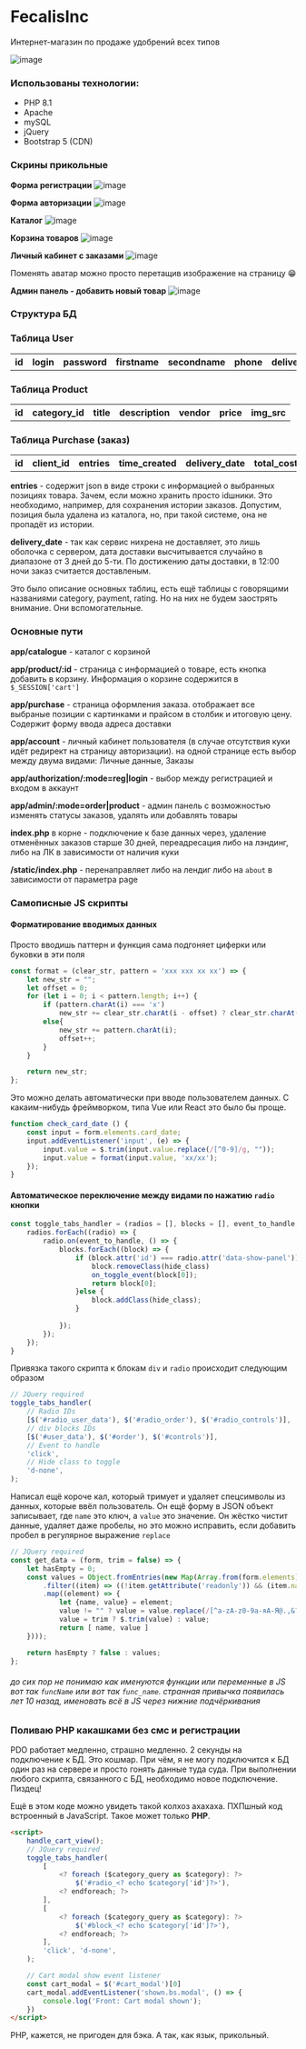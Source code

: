 # FecalisInc
Интернет-магазин по продаже удобрений всех типов

![image](https://github.com/user-attachments/assets/70fb0d70-764e-4e88-ba6f-b1da302566ae)


### Использованы технологии:
- PHP 8.1
- Apache
- mySQL
- jQuery
- Bootstrap 5 (CDN)

### Cкрины прикольные
**Форма регистрации**
![image](https://github.com/user-attachments/assets/594c3d9e-53c0-40ab-988c-7b7021ab7a49)

**Форма авторизации**
![image](https://github.com/user-attachments/assets/18292dba-e37a-43ed-99e5-414e81ad813f)

**Каталог**
![image](https://github.com/user-attachments/assets/01a23255-a38b-4490-886f-3f1caaa6baf5)

**Корзина товаров**
![image](https://github.com/user-attachments/assets/6f95b2a3-42b2-4512-b80a-80de65ac99cb)

**Личный кабинет с заказами**
![image](https://github.com/user-attachments/assets/6be3afc4-f229-46c2-85ab-a09e3f9fb2d6)

Поменять аватар можно просто перетащив изображение на страницу 😁

**Админ панель - добавить новый товар**
![image](https://github.com/user-attachments/assets/2087a8f5-1e74-4a7d-be79-0ce1a3aec21b)




### Структура БД


### Таблица User
<table>
	<tr>
		<th>id</th>
		<th>login</th>
		<th>password</th>
		<th>firstname</th>
		<th>secondname</th>
		<th>phone</th>
		<th>delivery_address</th>
		<th>email</th>
		<th>payment_id</th>
		<th>avatar_src</th>
		<th>role</th>
	</tr>
</table>

### Таблица Product
<table>
	<tr>
		<th>id</th>
		<th>category_id</th>
		<th>title</th>
		<th>description</th>
		<th>vendor</th>
		<th>price</th>
		<th>img_src</th>
	</tr>
</table>

### Таблица Purchase (заказ)
<table>
	<tr>
		<th>id</th>
		<th>client_id</th>
		<th>entries</th>
		<th>time_created</th>
		<th>delivery_date</th>
		<th>total_cost</th>
		<th>delivery_status</th>
	</tr>
</table>

**entries** - содержит json в виде строки с информацией о выбранных позициях товара. Зачем, если можно хранить просто idшники. Это необходимо, например, для сохранения истории заказов. Допустим, позиция была удалена из каталога, но, при такой системе, она не пропадёт из истории.

**delivery_date** - так как сервис нихрена не доставляет, это лишь оболочка с сервером, дата доставки высчитывается случайно в диапазоне от 3 дней до 5-ти. По достижению даты доставки, в 12:00 ночи заказ считается доставленым.


Это было описание основных таблиц, есть ещё таблицы с говорящими названиями category, payment, rating. Но на них не будем заострять внимание. Они вспомогательные.


### Основные пути

**app/catalogue** - каталог с корзиной

**app/product/:id** - страница с информацией о товаре, есть кнопка добавить в корзину. Информация о корзине содержится в `$_SESSION['cart']`

**app/purchase** - страница оформления заказа. отображает все выбраные позиции с картинками и прайсом в столбик и итоговую цену. Cодержит форму ввода адреса доставки

**app/account** - личный кабинет пользователя (в случае отсутствия куки идёт редирект на страницу авторизации). на одной странице есть выбор между двума видами: Личные данные, Заказы

**app/authorization/:mode=reg|login** - выбор между регистрацией и входом в аккаунт

**app/admin/:mode=order|product** - админ панель с возможностью изменять статусы заказов, удалять или добавлять товары

**index.php** в корне - подключение к базе данных через, удаление отменённых заказов старше 30 дней, переадресация либо на лэндинг, либо на ЛК в зависимости от наличия куки

**/static/index.php** - перенаправляет либо на лендиг либо на `about` в зависимости от параметра page


### Самописные JS скрипты


#### Форматирование вводимых данных
Просто вводишь паттерн и функция сама подгоняет циферки или буковки в эти поля
```javascript
const format = (clear_str, pattern = 'xxx xxx xx xx') => {
    let new_str = "";
    let offset = 0;
    for (let i = 0; i < pattern.length; i++) {
        if (pattern.charAt(i) === 'x')
            new_str += clear_str.charAt(i - offset) ? clear_str.charAt(i - offset) : ''; 
        else{
            new_str += pattern.charAt(i);
            offset++;
        }
    }

    return new_str;
};
```
Это можно делать автоматически при вводе пользователем данных. С какаим-нибудь фреймворком, типа Vue или React это было бы проще.

```javascript
function check_card_date () {
    const input = form.elements.card_date;
    input.addEventListener('input', (e) => {
        input.value = $.trim(input.value.replace(/[^0-9]/g, ""));
        input.value = format(input.value, 'xx/xx');
    });
}
```

#### Автоматическое переключение между видами по нажатию `radio` кнопки

```javascript
const toggle_tabs_handler = (radios = [], blocks = [], event_to_handle, hide_class, on_toggle_event = (block) => {}) => {
    radios.forEach((radio) => {
        radio.on(event_to_handle, () => {
            blocks.forEach((block) => {
                if (block.attr('id') === radio.attr('data-show-panel')){
                    block.removeClass(hide_class)
                    on_toggle_event(block[0]);
                    return block[0];
                }else {
                    block.addClass(hide_class);
                }
                
            });
        });
    });
}
```

Привязка такого скрипта к блокам `div` и `radio` происходит следующим образом

```javascript
// JQuery required
toggle_tabs_handler(
    // Radio IDs
    [$('#radio_user_data'), $('#radio_order'), $('#radio_controls')],
    // div blocks IDs
    [$('#user_data'), $('#order'), $('#controls')],
    // Event to handle
    'click', 
    // Hide class to toggle
    'd-none',
);
```

Написал ещё короче кал, который тримует и удаляет спецсимволы из данных, которые ввёл пользователь. Он ещё форму в JSON объект записывает, где `name` это ключ, а `value` это значение.
Он жёстко чистит данные, удаляет даже пробелы, но это можно исправить, если добавить пробел в регулярное выражение `replace`

```javascript
// JQuery required
const get_data = (form, trim = false) => {
    let hasEmpty = 0;
    const values = Object.fromEntries(new Map(Array.from(form.elements)
        .filter((item) => ((!item.getAttribute('readonly')) && (item.name)))
        .map((element) => {
            let {name, value} = element;
            value != "" ? value = value.replace(/[^a-zA-z0-9а-яА-Я@.,&?]/g, "") : hasEmpty = true;
            value = trim ? $.trim(value) : value;
            return [ name, value ]
    })));

    return hasEmpty ? false : values;
};
```

###### до сих пор не понимаю как именуются функции или переменные в JS вот так `funсName` или вот так `func_name`. странная привычка появилась лет 10 назад, именовать всё в JS через нижние подчёркивания


### Поливаю PHP какашками без смс и регистрации

PDO работает медленно, страшно медленно. 2 секунды на подключение к БД. Это кошмар. При чём, я не могу подключится к БД один раз на сервере и просто гонять данные туда суда. При выполнении любого скрипта, связанного с БД, необходимо новое подключение. Пиздец!


Ещё в этом коде можно увидеть такой колхоз ахахаха. ПХПшный код встроенный в JavaScript. Такое может только **PHP**.


```html
<script>
    handle_cart_view();
    // JQuery required
    toggle_tabs_handler(
        [
            <? foreach ($category_query as $category): ?>
                $('#radio_<? echo $category['id']?>'),
            <? endforeach; ?>
        ],
        [
            <? foreach ($category_query as $category): ?>
                $('#block_<? echo $category['id']?>'),
            <? endforeach; ?>
        ],
        'click', 'd-none',
    );

    // Cart modal show event listener
    const cart_modal = $('#cart_modal')[0]
    cart_modal.addEventListener('shown.bs.modal', () => {
        console.log('Front: Cart modal shown');
    })
</script>
```

PHP, кажется, не пригоден для бэка. А так, как язык, прикольный.
